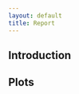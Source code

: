 ```yaml
---
layout: default
title: Report
---
```


## Introduction


## Plots

<div id="plotly-chart" style="width: 100%; height: 500px;"></div>

<script>
  var trace1 = {
    x: [1, 2, 3, 4],
    y: [10, 11, 12, 13],
    type: 'scatter'
  };

  var data = [trace1];

  Plotly.newPlot('plotly-chart', data);
</script>


<canvas id="chartjs-chart" width="400" height="200"></canvas>